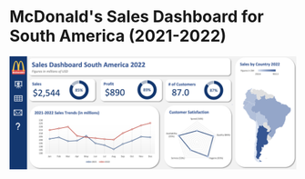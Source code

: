 # McDonald's Sales Dashboard for South America (2021-2022)

![McD_Dashboard.png](/vis/McD_Dashboard.png)
